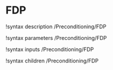 <!-- MOOSE Documentation Stub: Remove this when content is added. -->

# FDP

!syntax description /Preconditioning/FDP

!syntax parameters /Preconditioning/FDP

!syntax inputs /Preconditioning/FDP

!syntax children /Preconditioning/FDP
